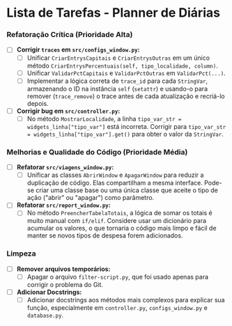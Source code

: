 # Lista de Tarefas - Planner de Diárias

### Refatoração Crítica (Prioridade Alta)
- [ ] **Corrigir `traces` em `src/configs_window.py`:**
  - [ ] Unificar `CriarEntrysCapitais` e `CriarEntrysOutras` em um único método `CriarEntrysPercentuais(self, tipo_localidade, column)`.
  - [ ] Unificar `ValidarPctCapitais` e `ValidarPctOutras` em `ValidarPct(...)`.
  - [ ] Implementar a lógica correta de `trace_id` para cada `StringVar`, armazenando o ID na instância `self` (`setattr`) e usando-o para remover (`trace_remove`) o trace antes de cada atualização e recriá-lo depois.

- [ ] **Corrigir bug em `src/controller.py`:**
  - [ ] No método `MostrarLocalidade`, a linha `tipo_var_str = widgets_linha["tipo_var"]` está incorreta. Corrigir para `tipo_var_str = widgets_linha["tipo_var"].get()` para obter o valor da `StringVar`.

### Melhorias e Qualidade do Código (Prioridade Média)
- [ ] **Refatorar `src/viagens_window.py`:**
  - [ ] Unificar as classes `AbrirWindow` e `ApagarWindow` para reduzir a duplicação de código. Elas compartilham a mesma interface. Pode-se criar uma classe base ou uma única classe que aceite o tipo de ação ("abrir" ou "apagar") como parâmetro.

- [ ] **Refatorar `src/report_window.py`:**
  - [ ] No método `PreencherTabelaTotais`, a lógica de somar os totais é muito manual com `if/elif`. Considere usar um dicionário para acumular os valores, o que tornaria o código mais limpo e fácil de manter se novos tipos de despesa forem adicionados.

### Limpeza
- [ ] **Remover arquivos temporários:**
  - [ ] Apagar o arquivo `filter-script.py`, que foi usado apenas para corrigir o problema do Git.
- [ ] **Adicionar Docstrings:**
  - [ ] Adicionar docstrings aos métodos mais complexos para explicar sua função, especialmente em `controller.py`, `configs_window.py` e `database.py`.
